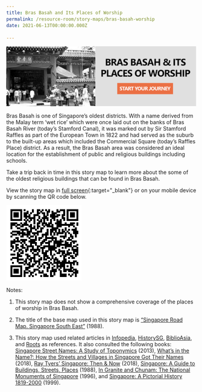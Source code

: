 ```yaml
---
title: Bras Basah and Its Places of Worship
permalink: /resource-room/story-maps/bras-basah-worship
date: 2021-06-13T00:00:00.000Z

---
```


<img src="/images/storymap-image-bras-basah-worship.png" alt="storymap- bras-basah-worship"/>

Bras Basah is one of Singapore’s oldest districts. With a name derived from the Malay term ‘wet rice’ which were once laid out on the banks of Bras Basah River (today’s Stamford Canal), it was marked out by Sir Stamford Raffles as part of the European Town in 1822 and had served as the suburb to the built-up areas which included the Commercial Square (today’s Raffles Place) district. As a result, the Bras Basah area was considered an ideal location for the establishment of public and religious buildings including schools.

Take a trip back in time in this story map to learn more about the some of the oldest religious buildings that can be found in Bras Basah.

View the story map in [full screen]( https://uploads.knightlab.com/storymapjs/04f5c05311b7e48aadefd0cdd269c308/bras-basah-schools/index.html){:target="_blank"} or on your mobile device by scanning the QR code below.

<img src="/images/qr-code-storymap-bras-basah-worship.png" alt="qr-code-storymap-bras-basah-worship" style="width:200px;" />

Notes:

1. This story map does not show a comprehensive coverage of the places of worship in Bras Basah.

2. The title of the base map used in this story map is [“Singapore Road Map. Singapore South East”](https://www.nas.gov.sg/archivesonline/maps_building_plans/record-details/fb73e04e-115c-11e3-83d5-0050568939ad) (1988).

3. This story map used related articles in [Infopedia](https://eresources.nlb.gov.sg/infopedia/), [HistorySG](http://eresources.nlb.gov.sg/history), [BiblioAsia](https://www.nlb.gov.sg/Browse/BiblioAsia.aspx), and [Roots](https://www.roots.sg/) as references. It also consulted the following books: [Singapore Street Names: A Study of Toponymics](https://eservice.nlb.gov.sg/item_holding.aspx?bid=200123850) (2013), [What’s in the Name?: How the Streets and Villages in Singapore Got Their Names](https://eservice.nlb.gov.sg/item_holding.aspx?bid=202924449) (2018), [Ray Tyers’ Singapore: Then & Now](https://eservice.nlb.gov.sg/item_holding.aspx?bid=203784837) (2018), [Singapore: A Guide to Buildings, Streets, Places](http://eservice.nlb.gov.sg/item_holding.aspx?bid=4712298) (1988), [In Granite and Chunam: The National Monuments of Singapore](http://eservice.nlb.gov.sg/item_holding_s.aspx?bid=7919754) (1996), and [Singapore: A Pictorial History 1819-2000](http://eservice.nlb.gov.sg/item_holding.aspx?bid=9651676) (1999).
